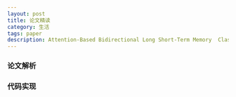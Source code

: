 ```yaml
---
layout: post
title: 论文精读
category: 生活
tags: paper
description: Attention-Based Bidirectional Long Short-Term Memory  Classification 的代码实现
---
```

### 论文解析


### 代码实现

